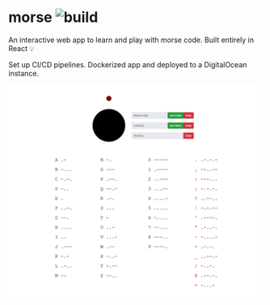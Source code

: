 # morse ![build](https://github.com/Anh-KNguyen/morse/workflows/build/badge.svg)
An interactive web app to learn and play with morse code. Built entirely in React 💡

Set up CI/CD pipelines. Dockerized app and deployed to a DigitalOcean instance.

![Alt text](my-app/public/morse_preview.png?raw=true "Title")
